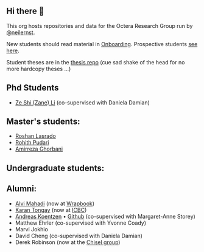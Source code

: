 ## Hi there 👋

This org hosts repositories and data for the Octera Research Group run by [@neilernst](https://neilernst.net).

New students should read material in [Onboarding](https://github.com/OcteraIS/Onboarding). Prospective students [see here](https://github.com/neilernst/neilernst.github.io/blob/master/prospective).

Student theses are in the [thesis repo](https://github.com/OcteraIS/theses) (cue sad shake of the head for no more hardcopy theses ...)

## Phd Students

* [Ze Shi (Zane) Li](http://thesegalgroup.org/people/ze-shi-li/) (co-supervised with Daniela Damian)

## Master's students:

* [Roshan Lasrado](https://roshanlas.com)
* [Rohith Pudari](https://rohith-hacker.github.io/cv/)
* [Amirreza Ghorbani](https://github.com/arg1998)


## Undergraduate students:


## Alumni:
* [Alvi Mahadi](https://github.com/alvi2496) (now at [Wrapbook](https://thechiselgroup.org/team/))
* [Karan Tongay](https://github.com/karantongay) (now at [ICBC](https://www.icbc.com/))
* [Andreas Koentzen](http://www.apkc.net/) • [Github](https://github.com/k-zen) (co-supervised with Margaret-Anne Storey)
* Matthew Ehrler  (co-supervised with Yvonne Coady)
* Marvi Jokhio
* David Cheng (co-supervised with Daniela Damian)
* Derek Robinson (now at the [Chisel group](https://thechiselgroup.org/team/))
